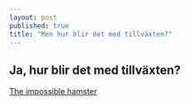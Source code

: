 ```yaml
---
layout: post
published: true
title: "Men hur blir det med tillväxten?"
---
```




## Ja, hur blir det med tillväxten?

[The impossible hamster](https://www.youtube.com/watch?v=Sqwd_u6HkMo)
